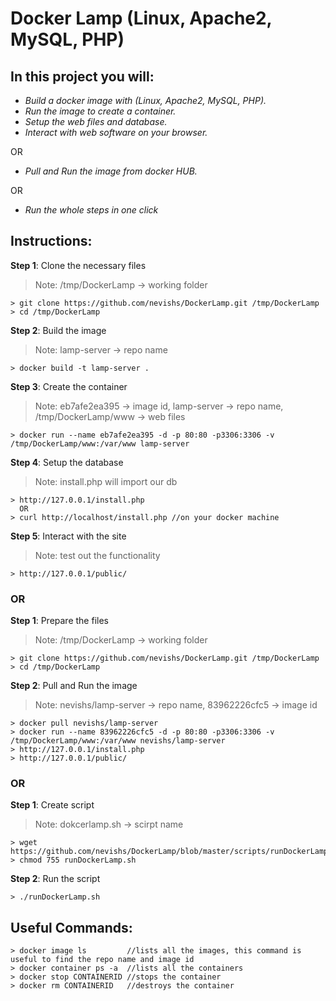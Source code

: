 # Docker Lamp (Linux, Apache2, MySQL, PHP)

## In this project you will:

* _Build a docker image with (Linux, Apache2, MySQL, PHP)._
* _Run the image to create a container._
* _Setup the web files and database._
* _Interact with web software on your browser._

OR 

* _Pull and Run the image from docker HUB._

OR 

* _Run the whole steps in one click_

## Instructions:

__Step 1__: Clone the necessary files
> Note: /tmp/DockerLamp -> working folder
```
> git clone https://github.com/nevishs/DockerLamp.git /tmp/DockerLamp
> cd /tmp/DockerLamp
```

__Step 2__: Build the image
> Note: lamp-server -> repo name
```
> docker build -t lamp-server .
```

__Step 3__: Create the container
> Note: eb7afe2ea395 -> image id, lamp-server -> repo name, /tmp/DockerLamp/www -> web files
```
> docker run --name eb7afe2ea395 -d -p 80:80 -p3306:3306 -v /tmp/DockerLamp/www:/var/www lamp-server
```

__Step 4__: Setup the database
> Note: install.php will import our db
```
> http://127.0.0.1/install.php 
  OR 
> curl http://localhost/install.php //on your docker machine
```

__Step 5__: Interact with the site
> Note: test out the functionality
```
> http://127.0.0.1/public/
```


### OR


__Step 1__: Prepare the files
> Note: /tmp/DockerLamp -> working folder
```
> git clone https://github.com/nevishs/DockerLamp.git /tmp/DockerLamp
> cd /tmp/DockerLamp
```

__Step 2__: Pull and Run the image
> Note: nevishs/lamp-server -> repo name, 83962226cfc5 -> image id
```
> docker pull nevishs/lamp-server
> docker run --name 83962226cfc5 -d -p 80:80 -p3306:3306 -v /tmp/DockerLamp/www:/var/www nevishs/lamp-server
> http://127.0.0.1/install.php
> http://127.0.0.1/public/
```


### OR


__Step 1__: Create script
> Note: dokcerlamp.sh -> scirpt name
```
> wget https://github.com/nevishs/DockerLamp/blob/master/scripts/runDockerLamp.sh
> chmod 755 runDockerLamp.sh
```

__Step 2__: Run the script
```
> ./runDockerLamp.sh
```


## Useful Commands:
```
> docker image ls         //lists all the images, this command is useful to find the repo name and image id
> docker container ps -a  //lists all the containers
> docker stop CONTAINERID //stops the container
> docker rm CONTAINERID   //destroys the container
```

